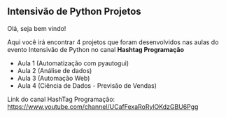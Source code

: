 ## Intensivão de Python Projetos
 
Olá, seja bem vindo!

Aqui você irá encontrar 4 projetos que foram desenvolvidos nas aulas do evento Intensivão de Python no canal **Hashtag Programação** 

- Aula 1 (Automatização com pyautogui)
- Aula 2 (Análise de dados)
- Aula 3 (Automação Web)
- Aula 4 (Ciência de Dados - Previsão de Vendas)

Link do canal HashTag Programação: https://www.youtube.com/channel/UCafFexaRoRylOKdzGBU6Pgg
